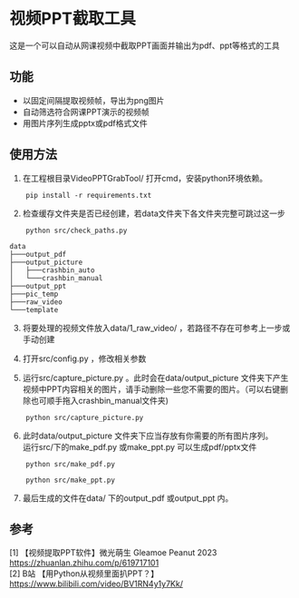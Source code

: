 # 视频PPT截取工具
这是一个可以自动从网课视频中截取PPT画面并输出为pdf、ppt等格式的工具

## 功能
+ 以固定间隔提取视频帧，导出为png图片
+ 自动筛选符合网课PPT演示的视频帧
+ 用图片序列生成pptx或pdf格式文件

## 使用方法
1. 在工程根目录VideoPPTGrabTool/ 打开cmd，安装python环境依赖。  
```shell
    pip install -r requirements.txt
```
   
2. 检查缓存文件夹是否已经创建，若data文件夹下各文件夹完整可跳过这一步
```shell
    python src/check_paths.py
```
```shell
data
├───output_pdf
├───output_picture
│   ├───crashbin_auto
│   └───crashbin_manual
├───output_ppt
├───pic_temp
├───raw_video
└───template
```
3. 将要处理的视频文件放入data/1_raw_video/ ，若路径不存在可参考上一步或手动创建

4. 打开src/config.py ，修改相关参数  

5. 运行src/capture_picture.py 。此时会在data/output_picture 文件夹下产生视频中PPT内容相关的图片，请手动删除一些您不需要的图片。（可以右键删除也可顺手拖入crashbin_manual文件夹)
```shell
    python src/capture_picture.py
```

6. 此时data/output_picture 文件夹下应当存放有你需要的所有图片序列。  
运行src/下的make_pdf.py 或make_ppt.py 可以生成pdf/pptx文件
```shell
    python src/make_pdf.py
```

```shell
    python src/make_ppt.py
```

7. 最后生成的文件在data/ 下的output_pdf 或output_ppt 内。

## 参考
[1] 【视频提取PPT软件】微光萌生 Gleamoe Peanut 2023 https://zhuanlan.zhihu.com/p/619717101  
[2] B站 【用Python从视频里面扒PPT？】 https://www.bilibili.com/video/BV1RN4y1y7Kk/
